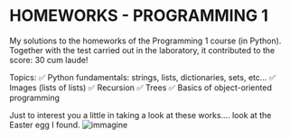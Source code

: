 # HOMEWORKS - PROGRAMMING 1
My solutions to the homeworks of the Programming 1 course (in Python). Together with the test carried out in the laboratory, it contributed to the score: 30 cum laude!

Topics:
✅ Python fundamentals: strings, lists, dictionaries, sets, etc...
✅ Images (lists of lists)
✅ Recursion
✅ Trees 
✅ Basics of object-oriented programming

Just to interest you a little in taking a look at these works.... look at the Easter egg I found.
![immagine](https://github.com/matteoprogramming/homeworks_programming_1/assets/148125922/be1a1027-9c39-4f19-90d0-4d97902cc8cf)


